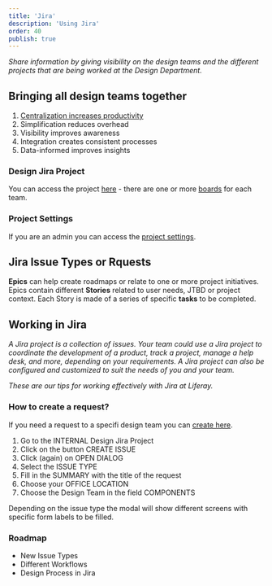 ```yaml
---
title: 'Jira'
description: 'Using Jira'
order: 40
publish: true
---
```


_Share information by giving visibility on the design teams and the different projects that are being worked at the Design Department._

## Bringing all design teams together

1. [Centralization increases productivity](/handbook/collaborate/)
2. Simplification reduces overhead
3. Visibility improves awareness
4. Integration creates consistent processes
5. Data-informed improves insights

### Design Jira Project

You can access the project [here](https://issues-uat.liferay.com/projects/DESIGN/summary) - there are one or more [boards](https://issues-uat.liferay.com/secure/RapidBoard.jspa?rapidView=5797&projectKey=DESIGN) for each team.

### Project Settings

If you are an admin you can access the [project settings](https://issues-uat.liferay.com/plugins/servlet/project-config/DESIGN/summary).

## Jira Issue Types or Rquests

**Epics** can help create roadmaps or relate to one or more project initiatives.
Epics contain different **Stories** related to user needs, JTBD or project context.
Each Story is made of a series of specific **tasks** to be completed.

## Working in Jira

_A Jira project is a collection of issues. Your team could use a Jira project to coordinate the development of a product, track a project, manage a help desk, and more, depending on your requirements. A Jira project can also be configured and customized to suit the needs of you and your team._

_These are our tips for working effectively with Jira at Liferay._

### How to create a request?

If you need a request to a specifi design team you can [create here](https://issues.liferay.com/projects/DESIGN/issues).

1. Go to the INTERNAL Design Jira Project
2. Click on the button CREATE ISSUE
3. Click (again) on OPEN DIALOG
4. Select the ISSUE TYPE
5. Fill in the SUMMARY with the title of the request
6. Choose your OFFICE LOCATION
7. Choose the Design Team in the field COMPONENTS

Depending on the issue type the modal will show different screens with specific form labels to be filled.

### Roadmap

-   New Issue Types
-   Different Workflows
-   Design Process in Jira
